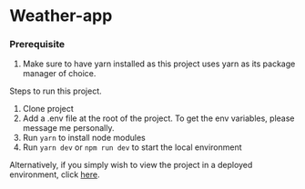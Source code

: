 # Weather-app

### Prerequisite

1. Make sure to have yarn installed as this project uses yarn as its package manager of choice.

Steps to run this project.

1. Clone project
2. Add a .env file at the root of the project. To get the env variables, please message me personally.
3. Run `yarn` to install node modules
4. Run `yarn dev` or `npm run dev` to start the local environment

Alternatively, if you simply wish to view the project in a deployed environment, click <a href="https://weather-app-two-rust.vercel.app/">here<a>.
